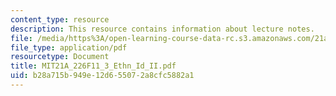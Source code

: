 ```yaml
---
content_type: resource
description: This resource contains information about lecture notes.
file: /media/https%3A/open-learning-course-data-rc.s3.amazonaws.com/21a-226-ethnic-and-national-identity-fall-2011/b28a715b949e12d655072a8cfc5882a1_MIT21A_226F11_3_Ethn_Id_II.pdf
file_type: application/pdf
resourcetype: Document
title: MIT21A_226F11_3_Ethn_Id_II.pdf
uid: b28a715b-949e-12d6-5507-2a8cfc5882a1
---
```

